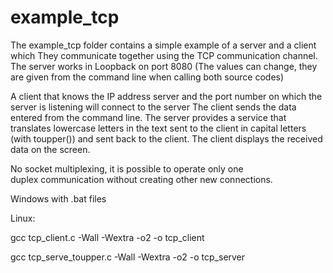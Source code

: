 # example_tcp
The example_tcp folder contains a simple example of a server and a client
which They communicate together using the TCP communication channel.
The server works in Loopback on port 8080 (The values can change, 
they are given from the command line when calling both source codes)

A client that knows the IP address
server and the port number on which the server is listening will connect to the server
The client sends the data entered from the command line.
The server provides a service that translates lowercase letters in the text
sent to the client in capital letters (with toupper())
and sent back to the client.
The client displays the received data on the screen.

No socket multiplexing, it is possible to operate only one  
duplex communication without creating other new connections.

Windows with .bat files

Linux:

gcc tcp_client.c -Wall -Wextra -o2 -o tcp_client

gcc tcp_serve_toupper.c -Wall -Wextra -o2 -o tcp_server

